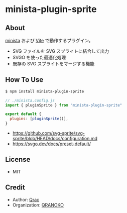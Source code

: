 # minista-plugin-sprite

## About

[minista](https://minista.qranoko.jp) および [Vite](https://ja.vitejs.dev/) で動作するプラグイン。

- SVG ファイルを SVG スプライトに結合して出力
- SVGO を使った最適化処理
- 既存の SVG スプライトをマージする機能

## How To Use

```sh
$ npm install minista-plugin-sprite
```

```js
// ./minista.config.js
import { pluginSprite } from "minista-plugin-sprite"

export default {
  plugins: [pluginSprite()],
}
```

- https://github.com/svg-sprite/svg-sprite/blob/HEAD/docs/configuration.md
- https://svgo.dev/docs/preset-default/

## License

- MIT

## Credit

- Author: [Qrac](https://qrac.jp)
- Organization: [QRANOKO](https://qranoko.jp)
